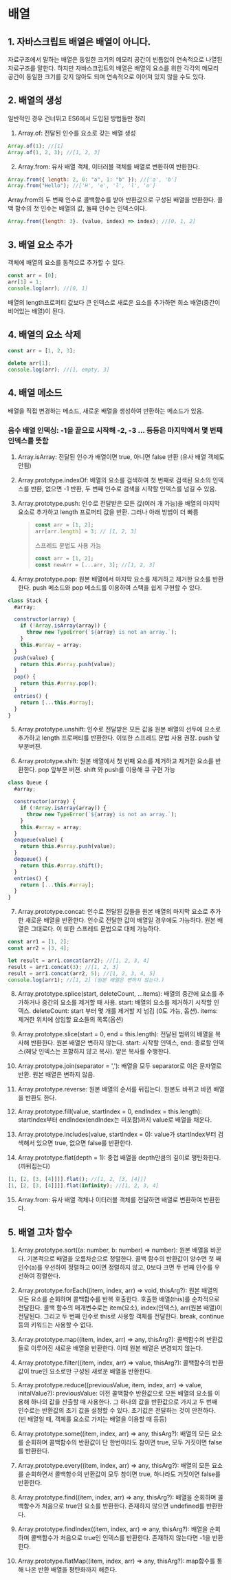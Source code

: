 # 배열

## 1. 자바스크립트 배열은 배열이 아니다.

자료구조에서 말하는 배열은 동일한 크기의 메모리 공간이 빈틈없이 연속적으로 나열된 자료구조를 말한다. 하지만 자바스크립트의 배열은 배열의 요소를 위한 각각의 메모리 공간이 동일한 크기를 갖지 않아도 되며 연속적으로 이어져 있지 않을 수도 있다.

## 2. 배열의 생성

일반적인 경우 건너뛰고 ES6에서 도입된 방법들만 정리

1. Array.of: 전달된 인수를 요소로 갖는 배열 생성

```javascript
Array.of(1); //[1]
Array.of(1, 2, 3); //[1, 2, 3]
```

2. Array.from: 유사 배열 객체, 이터러블 객체를 배열로 변환하여 반환한다.

```javascript
Array.from({ length: 2, 0: "a", 1: "b" }); //['a', 'b']
Array.from("Hello"); //['H', 'e', 'l', 'l', 'o']
```

Array.from의 두 번째 인수로 콜백함수를 받아 반환값으로 구성된 배열을 반환한다. 콜백 함수의 첫 인수는 배열의 값, 둘째 인수는 인덱스이다.

```javascript
Array.from({length: 3}. (value, index) => index); //[0, 1, 2]
```

## 3. 배열 요소 추가

객체에 배열의 요소를 동적으로 추가할 수 있다.

```javascript
const arr = [0];
arr[1] = 1;
console.log(arr); //[0, 1]
```

배열의 length프로퍼티 값보다 큰 인덱스로 새로운 요소를 추가하면 희소 배열(중간이 비어있는 배열)이 된다.

## 4. 배열의 요소 삭제

```javascript
const arr = [1, 2, 3];

delete arr[1];
console.log(arr); //[1, empty, 3]
```

## 4. 배열 메소드

배열을 직접 변경하는 메소드, 새로운 배열을 생성하여 반환하는 메소드가 있음.

### 음수 배열 인덱싱: -1을 끝으로 시작해 -2, -3 ... 등등은 마지막에서 몇 번째 인덱스를 뜻함

1. Array.isArray: 전달된 인수가 배열이면 true, 아니면 false 반환 (유사 배열 객체도 안됨)

2. Array.prototype.indexOf: 배열의 요소를 검색하여 첫 번째로 검색된 요소의 인덱스를 반환, 없으면 -1 반환, 두 번째 인수로 검색을 시작할 인덱스를 넘길 수 있음.

3. Array.prototype.push: 인수로 전달받은 모든 값(여러 개 가능)을 배열의 마지막 요소로 추가하고 length 프로퍼티 값을 반환. 그러나 아래 방법이 더 빠름
   > ```javascript
   > const arr = [1, 2];
   > arr[arr.length] = 3; // [1, 2, 3]
   > ```
   >
   > 스프레드 문법도 사용 가능
   >
   > ```javascript
   > const arr = [1, 2];
   > const newArr = [...arr, 3]; //[1, 2, 3]
   > ```
4. Array.prototype.pop: 원본 배열에서 마지막 요소를 제거하고 제거한 요소를 반환한다. push 메소드와 pop 메소드를 이용하여 스택을 쉽게 구현할 수 있다.

```javascript
class Stack {
  #array;

  constructor(array) {
    if (!Array.isArray(array)) {
      throw new TypeError(`${array} is not an array.`);
    }
    this.#array = array;
  }
  push(value) {
    return this.#array.push(value);
  }
  pop() {
    return this.#array.pop();
  }
  entries() {
    return [...this.#array];
  }
}
```

5. Array.prototype.unshift: 인수로 전달받은 모든 값을 원본 배열의 선두에 요소로 추가하고 length 프로퍼티를 반환한다. 이또한 스프레드 문법 사용 권장. push 앞부분버젼.

6. Array.prototype.shift: 원본 배열에서 첫 번째 요소를 제거하고 제거한 요소를 반환한다. pop 앞부분 버젼. shift 와 push를 이용해 큐 구현 가능

```javascript
class Queue {
  #array;

  constructor(array) {
    if (!Array.isArray(array)) {
      throw new TypeError(`${array} is not an array.`);
    }
    this.#array = array;
  }
  enqueue(value) {
    return this.#array.push(value);
  }
  dequeue() {
    return this.#array.shift();
  }
  entries() {
    return [...this.#array];
  }
}
```

7. Array.prototype.concat: 인수로 전달된 값들을 원본 배열의 마지막 요소로 추가한 새로운 배열을 반환한다. 인수로 전달한 값이 배열일 경우에도 가능하다. 원본 배열은 그대로다. 이 또한 스프레드 문법으로 대체 가능하다.

```javascript
const arr1 = [1, 2];
const arr2 = [3, 4];

let result = arr1.concat(arr2); //[1, 2, 3, 4]
result = arr1.concat(3); //[1, 2, 3]
result = arr1.concat(arr2, 5); //[1, 2, 3, 4, 5]
console.log(arr1); //[1, 2] (원본 배열은 변하지 않는다.)
```

8. Array.prototype.splice(start, deleteCount, ...items): 배열의 중간에 요소를 추가하거나 중간의 요소를 제거할 때 사용. start: 배열의 요소를 제거하기 시작할 인덱스. deleteCount: start 부터 몇 개를 제거할 지 넘김 (0도 가능, 옵션). items: 제거한 위치에 삽입할 요소들의 목록(옵션)

9. Array.prototype.slice(start = 0, end = this.length): 전달된 범위의 배열을 복사해 반환한다. 원본 배열은 변하지 않는다. start: 시작할 인덱스, end: 종료할 인덱스(해당 인덱스는 포함하지 않고 복사). 얕은 복사를 수행한다.

10. Array.prototype.join(separator = ','): 배열을 모두 separator로 이은 문자열로 반환. 원본 배열은 변하지 않음.

11. Array.prototype.reverse: 원본 배열의 순서를 뒤집는다. 원본도 바뀌고 바뀐 배열을 반환도 한다.

12. Array.prototype.fill(value, startIndex = 0, endIndex = this.length): startIndex부터 endIndex(endIndex는 미포함)까지 value로 배열을 채운다.

13. Array.prototype.includes(value, startIndex = 0): value가 startIndex부터 검색해서 있으면 true, 없으면 false를 반환한다.

14. Array.prototype.flat(depth = 1): 중첩 배열을 depth만큼의 깊이로 평탄화한다.(까뒤집는다)

```javascript
[1, [2, [3, [4]]]].flat(); //[1, 2, [3, [4]]]
[1, [2, [3, [4]]]].flat(Infinity); //[1, 2, 3, 4]
```

15. Array.from: 유사 배열 객체나 이터러블 객체를 전달하면 배열로 변환하여 반환한다.

## 5. 배열 고차 함수

1. Array.prototype.sort((a: number, b: number) => number): 원본 배열을 바꾼다. 기본적으로 배열을 오름차순으로 정렬한다. 콜백 함수의 반환값이 양수면 첫 째 인수(a)를 우선하여 정렬하고 0이면 정렬하지 않고, 0보다 크면 두 번째 인수를 우선하여 정렬한다.

2. Array.prototype.forEach((item, index, arr) => void, thisArg?): 원본 배열의 모든 요소를 순회하며 콜백함수를 반복 호출한다. 호출한 배열(this)를 순차적으로 전달한다. 콜백 함수의 매개변수로는 item(요소), index(인덱스), arr(원본 배열)이 전달된다. 그리고 두 번째 인수로 this로 사용할 객체를 전달한다. break, continue 등의 키워드는 사용할 수 없다.

3. Array.prototype.map((item, index, arr) => any, thisArg?): 콜백함수의 반환값들로 이루어진 새로운 배열을 반환한다. 이때 원본 배열은 변경되지 않는다.

4. Array.prototype.filter((item, index, arr) => value, thisArg?): 콜백함수의 반환값이 true인 요소로만 구성된 새로운 배열을 반환한다.

5. Array.prototype.reduce((previousValue, item, index, arr) => value, initalValue?): previousValue: 이전 콜백함수 반환값으로 모든 배열의 요소를 이용해 하나의 값을 산출할 때 사용한다. 그 하나의 값을 반환값으로 가지고 두 번째 인수로는 반환값의 초기 값을 설정할 수 있다. 초기값은 전달하는 것이 안전하다. (빈 배열일 때, 객체를 요소로 가지는 배열을 이용할 때 등등)

6. Array.prototype.some((item, index, arr) => any, thisArg?): 배열의 모든 요소를 순회하며 콜백함수의 반환값이 단 한번이라도 참이면 true, 모두 거짓이면 false를 반환한다.

7. Array.prototype.every((item, index, arr) => any, thisArg?): 배열의 모든 요소를 순회하면서 콜백함수의 반환값이 모두 참이면 true, 하나라도 거짓이면 false를 반환한다.

8. Array.prototype.find((item, index, arr) => any, thisArg?): 배열을 순회하며 콜백함수가 처음으로 true인 요소를 반환한다. 존재하지 않으면 undefined를 반환한다.

9. Array.prototype.findIndex((item, index, arr) => any, thisArg?): 배열을 순회하며 콜백함수가 처음으로 true인 인덱스를 반환한다. 존재하지 않는다면 -1을 반환한다.

10. Array.prototype.flatMap((item, index, arr) => any, thisArg?): map함수를 통해 나온 반환 배열을 평탄화까지 해준다.
